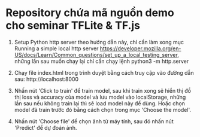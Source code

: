 # Repository chứa mã nguồn demo cho seminar TFLite & TF.js

1. Setup Python http server theo hướng dẫn này, chỉ cần làm xong mục Running a simple local http server https://developer.mozilla.org/en-US/docs/Learn/Common_questions/set_up_a_local_testing_server, những lần sau muốn chạy lại chỉ cần chạy lệnh python3 -m http.server

2. Chạy file index.html trong trình duyệt bằng cách truy cập vào đường dẫn sau: http://localhost:8000

3. Nhấn nút 'Click to train' để train model, sau khi train xong sẽ hiển thị đồ thị loss và accuracy của model và lưu model vào localStorage, những lần sau nếu không train lại thì sẽ load model này để dùng. Hoặc chọn model đã train trước đó bằng cách chọn trong mục 'Choose the model'.

4. Nhấn nút 'Choose file' để chọn ảnh từ máy tính, sau đó nhấn nút 'Predict' để dự đoán ảnh.